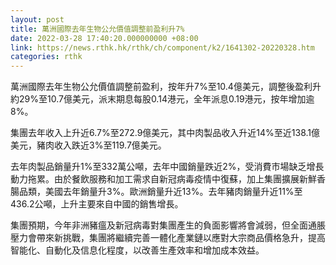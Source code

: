 ```yaml
---
layout: post
title: 萬洲國際去年生物公允價值調整前盈利升7%
date: 2022-03-28 17:40:20.000000000 +08:00
link: https://news.rthk.hk/rthk/ch/component/k2/1641302-20220328.htm
categories: rthk
---
```


萬洲國際去年生物公允價值調整前盈利，按年升7%至10.4億美元，調整後盈利升約29%至10.7億美元，派末期息每股0.14港元，全年派息0.19港元，按年增加逾8%。

集團去年收入上升近6.7%至272.9億美元，其中肉製品收入升近14%至近138.1億美元，豬肉收入跌近3%至119.7億美元。

去年肉製品銷量升1%至332萬公噸，去年中國銷量跌近2%，受消費市場缺乏增長動力拖累。由於餐飲服務和加工需求自新冠病毒疫情中復蘇，加上集團擴展新鮮香腸品類，美國去年銷量升3%。歐洲銷量升近13%。去年豬肉銷量升近11%至436.2公噸，上升主要來自中國的銷售增長。

集團預期，今年非洲豬瘟及新冠病毒對集團產生的負面影響將會減弱，但全面通脹壓力會帶來新挑戰，集團將繼續完善一體化產業鏈以應對大宗商品價格急升，提高智能化、自動化及信息化程度，以改善生產效率和增加成本效益。
